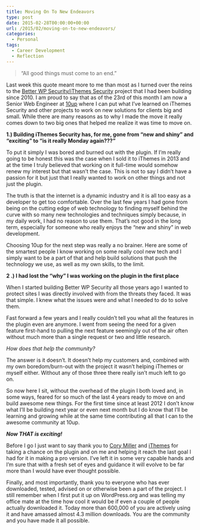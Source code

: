 ```yaml
---
title: Moving On To New Endeavors
type: post
date: 2015-02-28T00:00:00+00:00
url: /2015/02/moving-on-to-new-endeavors/
categories:
  - Personal
tags:
  - Career Development
  - Reflection
---
```


> “All good things must come to an end.”</em>

Last week this quote meant more to me than most as I turned over the reins to the [Better WP Security/iThemes Security](https://wordpress.org/plugins/better-wp-security/) project that I had been building since 2010. I am proud to say that as of the 23rd of this month I am now a Senior Web Engineer at [10up](http://10up.com) where I can put what I’ve learned on iThemes Security and other projects to work on new solutions for clients big and small.
While there are many reasons as to why I made the move it really comes down to two big ones that helped me realize it was time to move on.

**1.) Building iThemes Security has, for me, gone from “new and shiny” and “exciting” to “is it really Monday again???”**

To put it simply I was bored and burned out with the plugin. If I’m really going to be honest this was the case when I sold it to iThemes in 2013 and at the time I truly believed that working on it full-time would somehow renew my interest but that wasn’t the case. This is not to say I didn’t have a passion for it but just that I really wanted to work on other things and not just the plugin.

The truth is that the internet is a dynamic industry and it is all too easy as a developer to get too comfortable. Over the last few years I had gone from being on the cutting edge of web technology to finding myself behind the curve with so many new technologies and techniques simply because, in my daily work, I had no reason to use them. That’s not good in the long term, especially for someone who really enjoys the “new and shiny” in web development.

Choosing 10up for the next step was really a no brainer. Here are some of the smartest people I know working on some really cool new tech and I simply want to be a part of that and help build solutions that push the technology we use, as well as my own skills, to the limit.

**2 .) I had lost the “why” I was working on the plugin in the first place**

When I started building Better WP Security all those years ago I wanted to protect sites I was directly involved with from the threats they faced. It was that simple. I knew what the issues were and what I needed to do to solve them.

Fast forward a few years and I really couldn’t tell you what all the features in the plugin even are anymore. I went from seeing the need for a given feature first-hand to pulling the next feature seemingly out of the air often without much more than a single request or two and little research.

_How does that help the community?_

The answer is it doesn’t. It doesn’t help my customers and, combined with my own boredom/burn-out with the project it wasn’t helping iThemes or myself either. Without any of those three there really isn’t much left to go on.

So now here I sit, without the overhead of the plugin I both loved and, in some ways, feared for so much of the last 4 years ready to move on and build awesome new things. For the first time since at least 2012 I don’t know what I’ll be building next year or even next month but I do know that I’ll be learning and growing while at the same time contributing all that I can to the awesome community at 10up.

**_Now THAT is exciting!_**

Before I go I just want to say thank you to [Cory Miller](http://corymiller.com) and [iThemes](https://ithemes.com) for taking a chance on the plugin and on me and helping it reach the last goal I had for it in making a pro version. I’ve left it in some very capable hands and I’m sure that with a fresh set of eyes and guidance it will evolve to be far more than I would have ever thought possible.

Finally, and most importantly, thank you to everyone who has ever downloaded, tested, advised on or otherwise been a part of the project. I still remember when I first put it up on WordPress.org and was telling my office mate at the time how cool it would be if even a couple of people actually downloaded it. Today more than 600,000 of you are actively using it and have amassed almost 4.3 million downloads. You are the community and you have made it all possible.